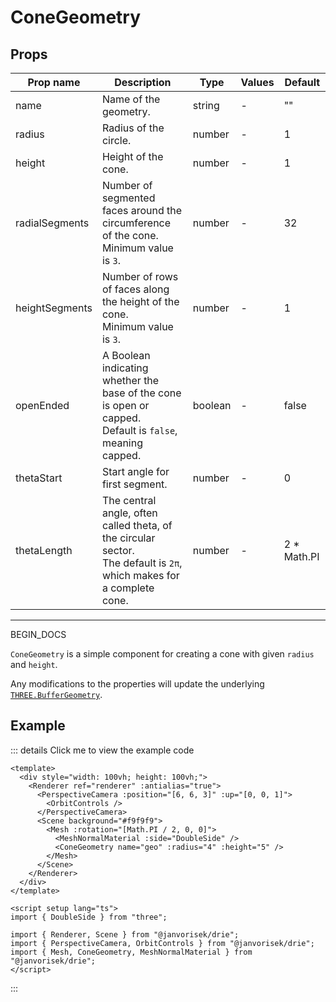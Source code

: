 # ConeGeometry

## Props

| Prop name      | Description                                                                                                              | Type    | Values | Default      |
| -------------- | ------------------------------------------------------------------------------------------------------------------------ | ------- | ------ | ------------ |
| name           | Name of the geometry.                                                                                                    | string  | -      | ""           |
| radius         | Radius of the circle.                                                                                                    | number  | -      | 1            |
| height         | Height of the cone.                                                                                                      | number  | -      | 1            |
| radialSegments | Number of segmented faces around the circumference of the cone.<br/>Minimum value is `3`.                                | number  | -      | 32           |
| heightSegments | Number of rows of faces along the height of the cone.<br/>Minimum value is `3`.                                          | number  | -      | 1            |
| openEnded      | A Boolean indicating whether the base of the cone is open or capped.<br/>Default is `false`, meaning capped.             | boolean | -      | false        |
| thetaStart     | Start angle for first segment.                                                                                           | number  | -      | 0            |
| thetaLength    | The central angle, often called theta, of the circular sector.<br/>The default is `2π`, which makes for a complete cone. | number  | -      | 2 \* Math.PI |

---

BEGIN_DOCS

  <script setup>
  import ConeGeometry from '../../examples/ConeGeometry.vue'
  </script>

`ConeGeometry` is a simple component for creating a cone with given `radius` and `height`.

Any modifications to the properties will update the underlying [`THREE.BufferGeometry`](https://threejs.org/docs/#api/en/core/BufferGeometry).

## Example

  <ClientOnly>
  <ConeGeometry />
  </ClientOnly>

::: details Click me to view the example code

```vue{10}
<template>
  <div style="width: 100vh; height: 100vh;">
    <Renderer ref="renderer" :antialias="true">
      <PerspectiveCamera :position="[6, 6, 3]" :up="[0, 0, 1]">
        <OrbitControls />
      </PerspectiveCamera>
      <Scene background="#f9f9f9">
        <Mesh :rotation="[Math.PI / 2, 0, 0]">
          <MeshNormalMaterial :side="DoubleSide" />
          <ConeGeometry name="geo" :radius="4" :height="5" />
        </Mesh>
      </Scene>
    </Renderer>
  </div>
</template>

<script setup lang="ts">
import { DoubleSide } from "three";

import { Renderer, Scene } from "@janvorisek/drie";
import { PerspectiveCamera, OrbitControls } from "@janvorisek/drie";
import { Mesh, ConeGeometry, MeshNormalMaterial } from "@janvorisek/drie";
</script>
```

:::
